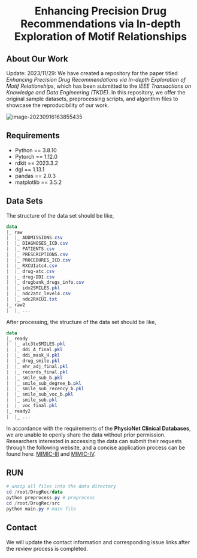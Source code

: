 <h1 align="center"> Enhancing Precision Drug Recommendations via In-depth Exploration of Motif Relationships </h1>


## About Our Work

Update: 2023/11/29: We have created a repository for the paper titled *Enhancing Precision Drug Recommendations via In-depth Exploration of Motif Relationships*, which has been submitted to the *IEEE Transactions on Knowledge and Data Engineering (TKDE)*. In this repository, we offer the original sample datasets, preprocessing scripts, and algorithm files to showcase the reproducibility of our work.

![image-20230916163855435](https://s2.loli.net/2023/09/16/NfG4LQew7V53UEM.png)

## Requirements

- Python == 3.8.10
- Pytorch == 1.12.0
- rdkit == 2023.3.2
- dgl == 1.13.1
- pandas == 2.0.3
- matplotlib == 3.5.2

## Data Sets

The structure of the data set should be like,

```powershell
data
|_ raw
|  |_ ADDMISSIONS.csv
|  |_ DIAGNOSES_ICD.csv
|  |_ PATIENTS.csv
|  |_ PRESCRIPTIONS.csv
|  |_ PROCEDURES_ICD.csv
|  |_ RXCUIatc4.csv
|  |_ drug-atc.csv
|  |_ drug-DDI.csv
|  |_ drugbank_drugs_info.csv
|  |_ idx2SMILES.pkl
|  |_ ndc2atc_level4.csv
|  |_ ndc2RXCUI.txt
|_ raw2
|  |_ ...
```

After processing, the structure of the data set should be like,

```powershell
data
|_ ready
|  |_ atc3toSMILES.pkl
|  |_ ddi_A_final.pkl
|  |_ ddi_mask_H.pkl
|  |_ drug_smile.pkl
|  |_ ehr_adj_final.pkl
|  |_ records_final.pkl
|  |_ smile_sub_b.pkl
|  |_ smile_sub_degree_b.pkl
|  |_ smile_sub_recency_b.pkl
|  |_ smile_sub_voc_b.pkl
|  |_ smile_sub.pkl
|  |_ voc_final.pkl
|_ ready2
|  |_ ...
```

In accordance with the requirements of the **PhysioNet Clinical Databases**, we are unable to openly share the data without prior permission. Researchers interested in accessing the data can submit their requests through the following website, and a concise application process can be found here: [MIMIC-III](https://physionet.org/content/mimiciii/1.4/) and [MIMIC-IV](https://physionet.org/content/mimiciv/2.2/).

## RUN

```powershell
# unzip all files into the data directory
cd /root/DrugRec/data
python preprocess.py # preprocess
cd /root/DrugRec/src
python main.py # main file
```

## Contact

We will update the contact information and corresponding issue links after the review process is completed.
